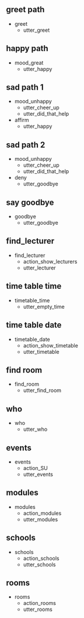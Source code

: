<!-- this is where it is decided which action is completed after the bot has determined the intent 
      put custom actions in here so that they are executed -->

## greet path
* greet
  - utter_greet

## happy path
* mood_great
  - utter_happy

## sad path 1
* mood_unhappy
  - utter_cheer_up
  - utter_did_that_help
* affirm
  - utter_happy

## sad path 2
* mood_unhappy
  - utter_cheer_up
  - utter_did_that_help
* deny
  - utter_goodbye

## say goodbye
* goodbye
  - utter_goodbye

## find_lecturer
* find_lecturer
    - action_show_lecturers
    - utter_lecturer

## time table time
* timetable_time
  - utter_empty_time

## time table date
* timetable_date
  - action_show_timetable
  - utter_timetable
  <!-- - action_reset_slot -->

## find room
* find_room
  - utter_find_room

## who
* who
  - utter_who

## events
* events
    - action_SU
    - utter_events

## modules
* modules
    - action_modules
    - utter_modules

## schools
* schools
    - action_schools
    - utter_schools

## rooms
* rooms
    - action_rooms
    - utter_rooms
